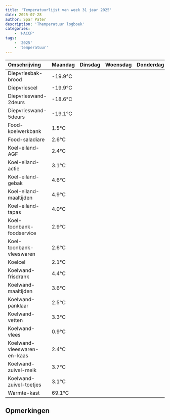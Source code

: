 ```yaml
---
title: 'Temperatuurlijst van week 31 jaar 2025'
date: 2025-07-28
author: Spar Pater
description: 'Themperatuur logboek'
categories:
    - 'HACCP'
tags:
    - '2025'
    - 'temperatuur'
---
```

|Omschrijving|Maandag|Dinsdag|Woensdag|Donderdag|Vrijdag|Zaterdag|Zondag|
|:---|:---|:---|:---|:---|:---|:---|:---|
|Diepvriesbak-brood|-19.9°C| | | | | | |
|Diepvriescel|-19.9°C| | | | | | |
|Diepvrieswand-2deurs|-18.6°C| | | | | | |
|Diepvrieswand-5deurs|-19.1°C| | | | | | |
|Food-koelwerkbank|1.5°C| | | | | | |
|Food-saladiare|2.6°C| | | | | | |
|Koel-eiland-AGF|2.4°C| | | | | | |
|Koel-eiland-actie|3.1°C| | | | | | |
|Koel-eiland-gebak|4.6°C| | | | | | |
|Koel-eiland-maaltijden|4.9°C| | | | | | |
|Koel-eiland-tapas|4.0°C| | | | | | |
|Koel-toonbank-foodservice|2.9°C| | | | | | |
|Koel-toonbank-vleeswaren|2.6°C| | | | | | |
|Koelcel|2.1°C| | | | | | |
|Koelwand-frisdrank|4.4°C| | | | | | |
|Koelwand-maaltijden|3.6°C| | | | | | |
|Koelwand-panklaar|2.5°C| | | | | | |
|Koelwand-vetten|3.3°C| | | | | | |
|Koelwand-vlees|0.9°C| | | | | | |
|Koelwand-vleeswaren-en-kaas|2.4°C| | | | | | |
|Koelwand-zuivel-melk|3.7°C| | | | | | |
|Koelwand-zuivel-toetjes|3.1°C| | | | | | |
|Warmte-kast|69.1°C| | | | | | |

## Opmerkingen


